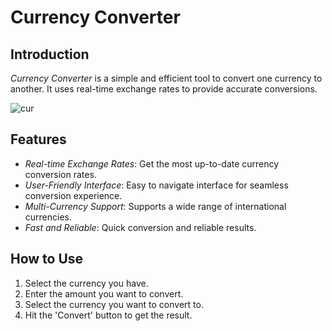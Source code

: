 # Currency Converter

## Introduction
*Currency Converter* is a simple and efficient tool to convert one currency to another. It uses real-time exchange rates to provide accurate conversions.

![cur](https://github.com/Mohamed10Alaeldin/Currency-converter/assets/99670636/f93bd5df-f576-40f6-8b48-0d5094a8d87c)


## Features
- *Real-time Exchange Rates*: Get the most up-to-date currency conversion rates.
- *User-Friendly Interface*: Easy to navigate interface for seamless conversion experience.
- *Multi-Currency Support*: Supports a wide range of international currencies.
- *Fast and Reliable*: Quick conversion and reliable results.

## How to Use
1. Select the currency you have.
2. Enter the amount you want to convert.
3. Select the currency you want to convert to.
4. Hit the 'Convert' button to get the result.

